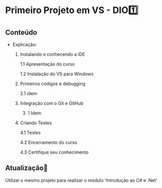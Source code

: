 # Primeiro Projeto em VS - DIO:one:



## Conteúdo

* Explicação: 

     1. Instalando e conhecendo a IDE

        1.1 Apresentação do curso

        1.2 Instalação do VS para Windows

     2. Primeiros códigos e debugging

        2.1 idem

     3. Integração com o Git e GitHub

        3. 1 Idem

     4. Criando Testes

        4.1 Testes

        4.2 Encerramento do curso

        4.3 Certifique seu conhecimento



## Atualização:red_circle:

Utilizei o mesmo projeto para realizar o módulo 'Introdução ao C# e .Net'
